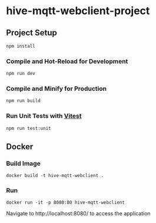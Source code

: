 # hive-mqtt-webclient-project

## Project Setup

```sh
npm install
```

### Compile and Hot-Reload for Development

```sh
npm run dev
```

### Compile and Minify for Production

```sh
npm run build
```

### Run Unit Tests with [Vitest](https://vitest.dev/)

```sh
npm run test:unit
```

## Docker

### Build Image

```
docker build -t hive-mqtt-webclient .
```

### Run

```
docker run -it -p 8080:80 hive-mqtt-webclient
```

Navigate to http://localhost:8080/ to access the application
